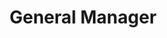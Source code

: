 ---
title: General Manager
description: 'Generalized websocket manager for connecting to any user-specified channels'
position: 2
category: Websockets
---